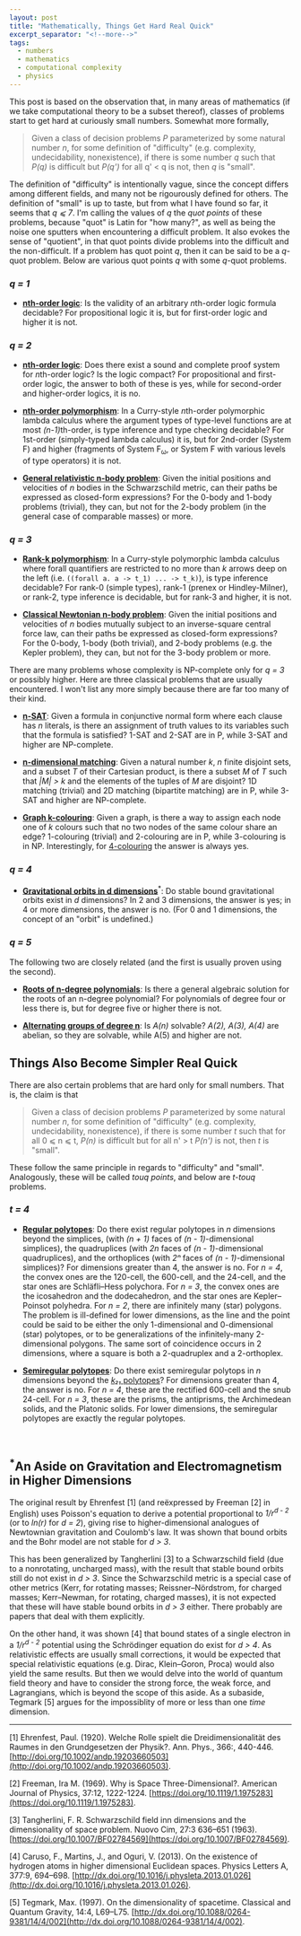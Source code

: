 ```yaml
---
layout: post
title: "Mathematically, Things Get Hard Real Quick"
excerpt_separator: "<!--more-->"
tags:
  - numbers
  - mathematics
  - computational complexity
  - physics
---
```


This post is based on the observation that, in many areas of mathematics (if we take computational theory to be a subset thereof), classes of problems start to get hard at curiously small numbers. <!--more--> Somewhat more formally,

> Given a class of decision problems _P_ parameterized by some natural number _n_, for some definition of "difficulty" (e.g. complexity, undecidability, nonexistence), if there is some number _q_ such that _P(q)_ is difficult but _P(q')_ for all q' < q is not, then _q_ is "small".

The definition of "difficulty" is intentionally vague, since the concept differs among different fields, and many not be rigourously defined for others. The definition of "small" is up to taste, but from what I have found so far, it seems that _q ⩽ 7_. I'm calling the values of _q_ the _quot points_ of these problems, because "quot" is Latin for "how many?", as well as being the noise one sputters when encountering a difficult problem. It also evokes the sense of "quotient", in that quot points divide problems into the difficult and the non-difficult. If a problem has quot point _q_, then it can be said to be a _q_-quot problem. Below are various quot points _q_ with some _q_-quot problems.

### _q = 1_

* [**nth-order logic**](https://en.wikipedia.org/wiki/Higher-order_logic): Is the validity of an arbitrary _n_​th-order logic formula decidable? For propositional logic it is, but for first-order logic and higher it is not.

### _q = 2_

* [**nth-order logic**](https://en.wikipedia.org/wiki/Higher-order_logic): Does there exist a sound and complete proof system for _n_​th-order logic? Is the logic compact? For propositional and first-order logic, the answer to both of these is yes, while for second-order and higher-order logics, it is no.

* [**nth-order polymorphism**](https://en.wikipedia.org/wiki/System_F#System_F.CF.89): In a Curry-style _n_​th-order polymorphic lambda calculus where the argument types of type-level functions are at most _(n-1)_​th-order, is type inference and type checking decidable? For 1st-order (simply-typed lambda calculus) it is, but for 2nd-order (System F) and higher (fragments of System F<sub>ω</sub>, or System F with various levels of type operators) it is not.

* [**General relativistic n-body problem**](https://en.wikipedia.org/wiki/Two-body_problem_in_general_relativity#Beyond_the_Schwarzschild_solution): Given the initial positions and velocities of _n_ bodies in the Schwarzschild metric, can their paths be expressed as closed-form expressions? For the 0-body and 1-body problems (trivial), they can, but not for the 2-body problem (in the general case of comparable masses) or more.

### _q = 3_

* [**Rank-k polymorphism**](https://en.wikipedia.org/wiki/Parametric_polymorphism#Higher-ranked_polymorphism): In a Curry-style polymorphic lambda calculus where forall quantifiers are restricted to no more than _k_ arrows deep on the left (i.e. `((forall a. a -> t_1) ... -> t_k)`), is type inference decidable? For rank-0 (simple types), rank-1 (prenex or Hindley-Milner), or rank-2, type inference is decidable, but for rank-3 and higher, it is not.

* [**Classical Newtonian n-body problem**](https://en.wikipedia.org/wiki/N-body_problem): Given the initial positions and velocities of _n_ bodies mutually subject to an inverse-square central force law, can their paths be expressed as closed-form expressions? For the 0-body, 1-body (both trivial), and 2-body problems (e.g. the Kepler problem), they can, but not for the 3-body problem or more.

There are many problems whose complexity is NP-complete only for _q = 3_ or possibly higher. Here are three classical problems that are usually encountered. I won't list any more simply because there are far too many of their kind.

* [**n-SAT**](https://en.wikipedia.org/wiki/Boolean_satisfiability_problem): Given a formula in conjunctive normal form where each clause has _n_ literals, is there an assignment of truth values to its variables such that the formula is satisfied? 1-SAT and 2-SAT are in P, while 3-SAT and higher are NP-complete.

* [**n-dimensional matching**](https://en.wikipedia.org/wiki/3-dimensional_matching): Given a natural number _k_, _n_ finite disjoint sets, and a subset _T_ of their Cartesian product, is there a subset _M_ of _T_ such that _\|M\| > k_ and the elements of the tuples of _M_ are disjoint? 1D matching (trivial) and 2D matching (bipartite matching) are in P, while 3-SAT and higher are NP-complete.

* [**Graph k-colouring**](https://en.wikipedia.org/wiki/Graph_coloring): Given a graph, is there a way to assign each node one of _k_ colours such that no two nodes of the same colour share an edge? 1-colouring (trivial) and 2-colouring are in P, while 3-colouring is in NP. Interestingly, for [4-colouring](https://en.wikipedia.org/wiki/Four_color_theorem) the answer is always yes.

### _q = 4_

* [**Gravitational orbits in d dimensions**](https://en.wikipedia.org/wiki/Anthropic_principle#Dimensions_of_spacetime)<sup>*</sup>: Do stable bound gravitational orbits exist in _d_ dimensions? In 2 and 3 dimensions, the answer is yes; in 4 or more dimensions, the answer is no. (For 0 and 1 dimensions, the concept of an "orbit" is undefined.)

### _q = 5_

The following two are closely related (and the first is usually proven using the second).

* [**Roots of n-degree polynomials**](https://en.wikipedia.org/wiki/Abel%E2%80%93Ruffini_theorem): Is there a general algebraic solution for the roots of an n-degree polynomial? For polynomials of degree four or less there is, but for degree five or higher there is not.

* [**Alternating groups of degree n**](https://en.wikipedia.org/wiki/Alternating_group): Is _A(n)_ solvable? _A(2), A(3), A(4)_ are abelian, so they are solvable, while A(5) and higher are not.

## Things Also Become Simpler Real Quick

There are also certain problems that are hard only for small numbers. That is, the claim is that

> Given a class of decision problems _P_ parameterized by some natural number _n_, for some definition of "difficulty" (e.g. complexity, undecidability, nonexistence), if there is some number _t_ such that for all 0 ⩽ n ⩽ t, _P(n)_ is difficult but for all n' > t _P(n')_ is not, then _t_ is "small".

These follow the same principle in regards to "difficulty" and "small". Analogously, these will be called _touq points_, and below are _t-touq_ problems.

### _t = 4_

* [**Regular polytopes**](https://en.wikipedia.org/wiki/Regular_polytope): Do there exist regular polytopes in _n_ dimensions beyond the simplices, (with _(n + 1)_ faces of _(n - 1)_-dimensional simplices), the quadruplices (with _2n_ faces of _(n - 1)_-dimensional quadruplices), and the orthoplices (with _2ⁿ_ faces of _(n - 1)_-dimensional simplices)? For dimensions greater than 4, the answer is no. For _n = 4_, the convex ones are the 120-cell, the 600-cell, and the 24-cell, and the star ones are Schläfli–Hess polychora. For _n = 3_, the convex ones are the icosahedron and the dodecahedron, and the star ones are Kepler–Poinsot polyhedra. For _n = 2_, there are infinitely many (star) polygons. The problem is ill-defined for lower dimensions, as the line and the point could be said to be either the only 1-dimensional and 0-dimensional (star) polytopes, or to be generalizations of the infinitely-many 2-dimensional polygons. The same sort of coincidence occurs in 2 dimensions, where a square is both a 2-quadruplex and a 2-orthoplex.

* [**Semiregular polytopes**](https://en.wikipedia.org/wiki/Semiregular_polytope): Do there exist semiregular polytops in _n_ dimensions beyond the [_k₂₁_ polytopes](https://en.wikipedia.org/wiki/Uniform_k_21_polytope)? For dimensions greater than 4, the answer is no. For _n = 4_, these are the rectified 600-cell and the snub 24-cell. For _n = 3_, these are the prisms, the antiprisms, the Archimedean solids, and the Platonic solids. For lower dimensions, the semiregular polytopes are exactly the regular polytopes.

<br>

## <sup>*</sup>An Aside on Gravitation and Electromagnetism in Higher Dimensions

The original result by Ehrenfest [1] (and reëxpressed by Freeman [2] in English) uses Poisson's equation to derive a potential proportional to _1/r<sup>d - 2</sup>_ (or to _ln(r)_ for _d = 2_), giving rise to higher-dimensional analogues of Newtownian gravitation and Coulomb's law. It was shown that bound orbits and the Bohr model are not stable for _d > 3_.

This has been generalized by Tangherlini [3] to a Schwarzschild field (due to a nonrotating, uncharged mass), with the result that stable bound orbits still do not exist in _d > 3_. Since the Schwarzschild metric is a special case of other metrics (Kerr, for rotating masses; Reissner–Nördstrom, for charged masses; Kerr–Newman, for rotating, charged masses), it is not expected that these will have stable bound orbits in _d > 3_ either. There probably are papers that deal with them explicitly.

On the other hand, it was shown [4] that bound states of a single electron in a _1/r<sup>d - 2</sup>_ potential using the Schrödinger equation do exist for _d > 4_. As relativistic effects are usually small corrections, it would be expected that special relativistic equations (e.g. Dirac, Klein–Goron, Proca) would also yield the same results. But then we would delve into the world of quantum field theory and have to consider the strong force, the weak force, and Lagrangians, which is beyond the scope of this aside. As a subaside, Tegmark [5] argues for the impossiblity of more or less than one _time_ dimension.

<hr>

[1] Ehrenfest, Paul. (1920). Welche Rolle spielt die Dreidimensionalität des Raumes in den Grundgesetzen der Physik?. Ann. Phys., 366:, 440-446. [http://doi.org/10.1002/andp.19203660503](http://doi.org/10.1002/andp.19203660503).

[2] Freeman, Ira M. (1969). Why is Space Three-Dimensional?. American Journal of Physics, 37:12, 1222-1224. [https://doi.org/10.1119/1.1975283](https://doi.org/10.1119/1.1975283).

[3] Tangherlini, F. R. Schwarzschild field inn dimensions and the dimensionality of space problem. Nuovo Cim, 27:3 636–651 (1963). [https://doi.org/10.1007/BF02784569](https://doi.org/10.1007/BF02784569).

[4] Caruso, F., Martins, J., and Oguri, V. (2013). On the existence of hydrogen atoms in higher dimensional Euclidean spaces. Physics Letters A, 377:9, 694–698. [http://dx.doi.org/10.1016/j.physleta.2013.01.026](http://dx.doi.org/10.1016/j.physleta.2013.01.026).

[5] Tegmark, Max. (1997). On the dimensionality of spacetime. Classical and Quantum Gravity, 14:4, L69–L75. [http://dx.doi.org/10.1088/0264-9381/14/4/002](http://dx.doi.org/10.1088/0264-9381/14/4/002).